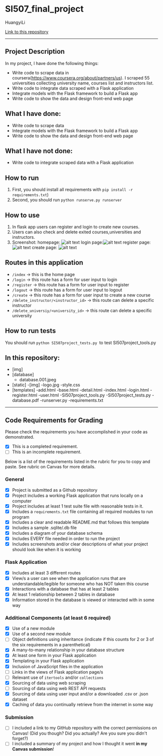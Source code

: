 # SI507_final_project

HuangyiLi

[Link to this repository](https://github.com/Lhuangyi/SI507_final_project)

---

## Project Description

In my project, I have done the following things:
- Write code to scrape data in coursera(https://www.coursera.org/about/partners/us). I scraped 55 universities collecting university name, courses list and instructors list.
- Write code to integrate data scraped with a Flask application
- Integrate models with the Flask framework to build a Flask app
- Write code to show the data and design front-end web page

## What I have done:
  - Write code to scrape data
  - Integrate models with the Flask framework to build a Flask app
  - Write code to show the data and design front-end web page

## What I have not done:
  - Write code to integrate scraped data with a Flask application
  

## How to run

1. First, you should install all requirements with `pip install -r requirements.txt`)
2. Second, you should run `python runserve.py runserver `

## How to use

1. In flask app users can register and login to create new courses.
2. Users can also check and delete exited courses,universities and instructors.
3. Screenshot:
    homepage: ![alt text](https://github.com/Lhuangyi/SI507_final_project/blob/master/img/index.png)
    login page:![alt text](https://github.com/Lhuangyi/SI507_final_project/blob/master/img/login.png)
    register page: ![alt text](https://github.com/Lhuangyi/SI507_final_project/blob/master/img/register.png)
    create page: ![alt text](https://github.com/Lhuangyi/SI507_final_project/blob/master/img/create.png)

## Routes in this application
- `/index` -> this is the home page
- `/login` -> this route has a form for user input to login
- `/register` -> this route has a form for user input to register
- `/logout` -> this route has a form for user input to logout
- `/create` -> this route has a form for user input to create a new course
- `/delete_instructor/<instructor_id>` -> this route can delete a specific instructor
- `/delete_universiy/<university_id>` -> this route can delete a specific university

## How to run tests
You should run `python SI507project_tests.py `to test SI507project_tools.py


## In this repository:
- [img]
- [database]
  - database.001.jpeg
- [static]
  -[img]
    -logo.jpg
  -style.css
- [templates]
  -add.html
  -base.html
  -detail.html
  -index.html
  -login.html
  -register.html
  -user.html
-SI507project_tools.py
-SI507project_tests.py
-database.pdf
-runserver.py
-requirements.txt

---
## Code Requirements for Grading
Please check the requirements you have accomplished in your code as demonstrated.
- [x] This is a completed requirement.
- [ ] This is an incomplete requirement.

Below is a list of the requirements listed in the rubric for you to copy and paste.  See rubric on Canvas for more details.

### General
- [x] Project is submitted as a Github repository
- [x] Project includes a working Flask application that runs locally on a computer
- [x] Project includes at least 1 test suite file with reasonable tests in it.
- [x] Includes a `requirements.txt` file containing all required modules to run program
- [x] Includes a clear and readable README.md that follows this template
- [x] Includes a sample .sqlite/.db file
- [x] Includes a diagram of your database schema
- [x] Includes EVERY file needed in order to run the project
- [x] Includes screenshots and/or clear descriptions of what your project should look like when it is working

### Flask Application
- [x] Includes at least 3 different routes
- [x] View/s a user can see when the application runs that are understandable/legible for someone who has NOT taken this course
- [x] Interactions with a database that has at least 2 tables
- [x] At least 1 relationship between 2 tables in database
- [x] Information stored in the database is viewed or interacted with in some way

### Additional Components (at least 6 required)
- [x] Use of a new module
- [x] Use of a second new module
- [ ] Object definitions using inheritance (indicate if this counts for 2 or 3 of the six requirements in a parenthetical)
- [x] A many-to-many relationship in your database structure
- [x] At least one form in your Flask application
- [x] Templating in your Flask application
- [x] Inclusion of JavaScript files in the application
- [ ] Links in the views of Flask application page/s
- [ ] Relevant use of `itertools` and/or `collections`
- [x] Sourcing of data using web scraping
- [ ] Sourcing of data using web REST API requests
- [x] Sourcing of data using user input and/or a downloaded .csv or .json dataset
- [x] Caching of data you continually retrieve from the internet in some way

### Submission
- [ ] I included a link to my GitHub repository with the correct permissions on Canvas! (Did you though? Did you actually? Are you sure you didn't forget?)
- [ ] I included a summary of my project and how I thought it went **in my Canvas submission**!
